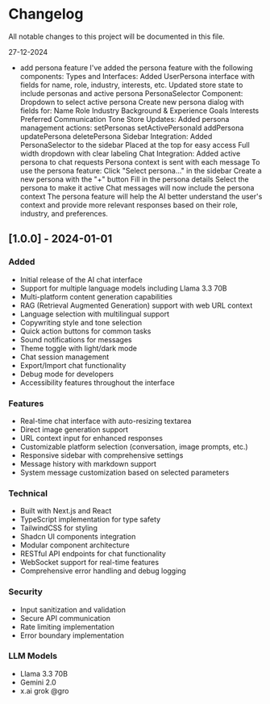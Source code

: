 # Changelog

All notable changes to this project will be documented in this file.



27-12-2024
- add persona feature
I've added the persona feature with the following components:
Types and Interfaces:
Added UserPersona interface with fields for name, role, industry, interests, etc.
Updated store state to include personas and active persona
PersonaSelector Component:
Dropdown to select active persona
Create new persona dialog with fields for:
Name
Role
Industry
Background & Experience
Goals
Interests
Preferred Communication Tone
Store Updates:
Added persona management actions:
setPersonas
setActivePersonaId
addPersona
updatePersona
deletePersona
Sidebar Integration:
Added PersonaSelector to the sidebar
Placed at the top for easy access
Full width dropdown with clear labeling
Chat Integration:
Added active persona to chat requests
Persona context is sent with each message
To use the persona feature:
Click "Select persona..." in the sidebar
Create a new persona with the "+" button
Fill in the persona details
Select the persona to make it active
Chat messages will now include the persona context
The persona feature will help the AI better understand the user's context and provide more relevant responses based on their role, industry, and preferences.

## [1.0.0] - 2024-01-01

### Added
- Initial release of the AI chat interface
- Support for multiple language models including Llama 3.3 70B
- Multi-platform content generation capabilities
- RAG (Retrieval Augmented Generation) support with web URL context
- Language selection with multilingual support
- Copywriting style and tone selection
- Quick action buttons for common tasks
- Sound notifications for messages
- Theme toggle with light/dark mode
- Chat session management
- Export/Import chat functionality
- Debug mode for developers
- Accessibility features throughout the interface

### Features
- Real-time chat interface with auto-resizing textarea
- Direct image generation support
- URL context input for enhanced responses
- Customizable platform selection (conversation, image prompts, etc.)
- Responsive sidebar with comprehensive settings
- Message history with markdown support
- System message customization based on selected parameters

### Technical
- Built with Next.js and React
- TypeScript implementation for type safety
- TailwindCSS for styling
- Shadcn UI components integration
- Modular component architecture
- RESTful API endpoints for chat functionality
- WebSocket support for real-time features
- Comprehensive error handling and debug logging

### Security
- Input sanitization and validation
- Secure API communication
- Rate limiting implementation
- Error boundary implementation

### LLM Models
- Llama 3.3 70B
- Gemini 2.0
- x.ai grok @gro